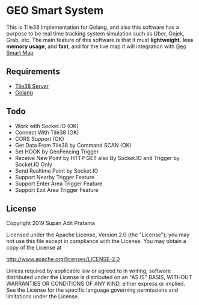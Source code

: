 # GEO Smart System
This is Tile38 Implementation for Golang, and also this software has a purpose to be real time tracking system 
simulation such as Uber, Gojek, Grab, etc. The main feature of this software is that it must **lightweight**, 
**less memory usage**, and **fast**, and for the live map it will integration with [Geo Smart Map](https://github.com/supanadit/geosmartmap)

## Requirements
- [Tile38 Server](https://tile38.com/)
- [Golang](https://golang.org/)

## Todo
- Work with Socket.IO (OK)
- Connect With Tile38 (OK)
- CORS Support (OK)
- Get Data From Tile38 by Command SCAN (OK)
- Set HOOK by GeoFencing Trigger
- Receive New Point by HTTP GET also By Socket.IO and Trigger by Socket.IO Only
- Send Realtime Point by Socket.IO
- Support Nearby Trigger Feature
- Support Enter Area Trigger Feature
- Support Exit Area Trigger Feature

## License
Copyright 2019 Supan Adit Pratama

Licensed under the Apache License, Version 2.0 (the "License");
you may not use this file except in compliance with the License.
You may obtain a copy of the License at

 http://www.apache.org/licenses/LICENSE-2.0

Unless required by applicable law or agreed to in writing, software
distributed under the License is distributed on an "AS IS" BASIS,
WITHOUT WARRANTIES OR CONDITIONS OF ANY KIND, either express or implied.
See the License for the specific language governing permissions and
limitations under the License.